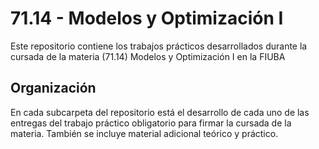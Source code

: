 # 71.14 - Modelos y Optimización I

Este repositorio contiene los trabajos prácticos desarrollados durante la
cursada de la materia (71.14) Modelos y Optimización I en la FIUBA

## Organización

En cada subcarpeta del repositorio está el desarrollo de cada uno de las
entregas del trabajo práctico obligatorio para firmar la cursada de la materia.
También se incluye material adicional teórico y práctico.

